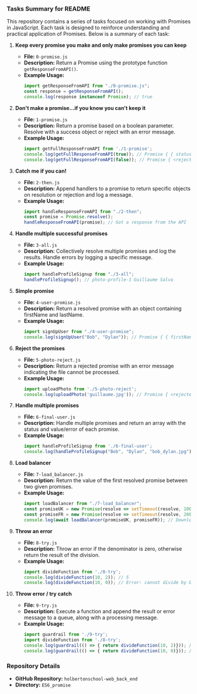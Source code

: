 ### Tasks Summary for README

This repository contains a series of tasks focused on working with Promises in JavaScript. Each task is designed to reinforce understanding and practical application of Promises. Below is a summary of each task:

1. **Keep every promise you make and only make promises you can keep**
   - **File:** `0-promise.js`
   - **Description:** Return a Promise using the prototype function `getResponseFromAPI()`.
   - **Example Usage:**
     ```javascript
     import getResponseFromAPI from "./0-promise.js";
     const response = getResponseFromAPI();
     console.log(response instanceof Promise); // true
     ```

2. **Don't make a promise...if you know you can't keep it**
   - **File:** `1-promise.js`
   - **Description:** Return a promise based on a boolean parameter. Resolve with a success object or reject with an error message.
   - **Example Usage:**
     ```javascript
     import getFullResponseFromAPI from './1-promise';
     console.log(getFullResponseFromAPI(true)); // Promise { { status: 200, body: 'Success' } }
     console.log(getFullResponseFromAPI(false)); // Promise { <rejected> Error: The fake API is not working currently }
     ```

3. **Catch me if you can!**
   - **File:** `2-then.js`
   - **Description:** Append handlers to a promise to return specific objects on resolution or rejection and log a message.
   - **Example Usage:**
     ```javascript
     import handleResponseFromAPI from "./2-then";
     const promise = Promise.resolve();
     handleResponseFromAPI(promise); // Got a response from the API
     ```

4. **Handle multiple successful promises**
   - **File:** `3-all.js`
   - **Description:** Collectively resolve multiple promises and log the results. Handle errors by logging a specific message.
   - **Example Usage:**
     ```javascript
     import handleProfileSignup from "./3-all";
     handleProfileSignup(); // photo-profile-1 Guillaume Salva
     ```

5. **Simple promise**
   - **File:** `4-user-promise.js`
   - **Description:** Return a resolved promise with an object containing firstName and lastName.
   - **Example Usage:**
     ```javascript
     import signUpUser from "./4-user-promise";
     console.log(signUpUser("Bob", "Dylan")); // Promise { { firstName: 'Bob', lastName: 'Dylan' } }
     ```

6. **Reject the promises**
   - **File:** `5-photo-reject.js`
   - **Description:** Return a rejected promise with an error message indicating the file cannot be processed.
   - **Example Usage:**
     ```javascript
     import uploadPhoto from './5-photo-reject';
     console.log(uploadPhoto('guillaume.jpg')); // Promise { <rejected> Error: guillaume.jpg cannot be processed }
     ```

7. **Handle multiple promises**
   - **File:** `6-final-user.js`
   - **Description:** Handle multiple promises and return an array with the status and value/error of each promise.
   - **Example Usage:**
     ```javascript
     import handleProfileSignup from './6-final-user';
     console.log(handleProfileSignup("Bob", "Dylan", "bob_dylan.jpg")); // Promise { <pending> }
     ```

8. **Load balancer**
   - **File:** `7-load_balancer.js`
   - **Description:** Return the value of the first resolved promise between two given promises.
   - **Example Usage:**
     ```javascript
     import loadBalancer from "./7-load_balancer";
     const promiseUK = new Promise(resolve => setTimeout(resolve, 100, 'Downloading from UK is faster'));
     const promiseFR = new Promise(resolve => setTimeout(resolve, 200, 'Downloading from FR is faster'));
     console.log(await loadBalancer(promiseUK, promiseFR)); // Downloading from UK is faster
     ```

9. **Throw an error**
   - **File:** `8-try.js`
   - **Description:** Throw an error if the denominator is zero, otherwise return the result of the division.
   - **Example Usage:**
     ```javascript
     import divideFunction from './8-try';
     console.log(divideFunction(10, 2)); // 5
     console.log(divideFunction(10, 0)); // Error: cannot divide by 0
     ```

10. **Throw error / try catch**
    - **File:** `9-try.js`
    - **Description:** Execute a function and append the result or error message to a queue, along with a processing message.
    - **Example Usage:**
      ```javascript
      import guardrail from './9-try';
      import divideFunction from './8-try';
      console.log(guardrail(() => { return divideFunction(10, 2)})); // [ 5, 'Guardrail was processed' ]
      console.log(guardrail(() => { return divideFunction(10, 0)})); // [ 'Error: cannot divide by 0', 'Guardrail was processed' ]
      ```

### Repository Details
- **GitHub Repository:** `holbertonschool-web_back_end`
- **Directory:** `ES6_promise`
